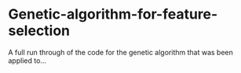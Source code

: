# Genetic-algorithm-for-feature-selection
A full run through of the code for the genetic algorithm that was been applied to...
